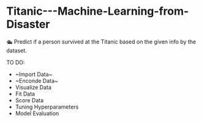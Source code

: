 # Titanic---Machine-Learning-from-Disaster
🛳 Predict if a person survived at the Titanic based on the given info by the dataset.


TO DO:
* ~Import Data~
* ~Enconde Data~
* Visualize Data
* Fit Data
* Score Data
* Tuning Hyperparameters
* Model Evaluation
